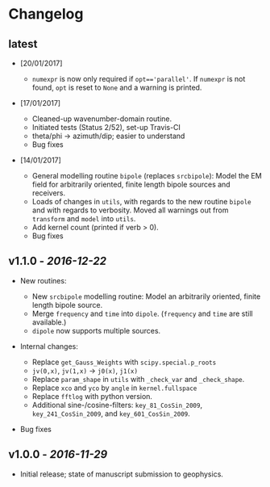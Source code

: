 # Changelog

## latest

* [20/01/2017]
    - `numexpr` is now only required if `opt=='parallel'`. If `numexpr` is not
      found, `opt` is reset to `None` and a warning is printed.

* [17/01/2017]
    - Cleaned-up wavenumber-domain routine.
    - Initiated tests (Status 2/52), set-up Travis-CI
    - theta/phi -> azimuth/dip; easier to understand
    - Bug fixes

* [14/01/2017]
    - General modelling routine `bipole` (replaces `srcbipole`): Model the
      EM field for arbitrarily oriented, finite length bipole sources and
      receivers.
    - Loads of changes in `utils`, with regards to the new routine `bipole` and
      with regards to verbosity. Moved all warnings out from `transform` and
      `model` into `utils`.
    - Add kernel count (printed if verb > 0).
    - Bug fixes

## v1.1.0 - *2016-12-22*

* New routines:
    * New `srcbipole` modelling routine: Model an arbitrarily oriented, finite
      length bipole source.
    * Merge `frequency` and `time` into `dipole`. (`frequency` and `time` are
      still available.)
    * `dipole` now supports multiple sources.

* Internal changes:
    * Replace `get_Gauss_Weights` with `scipy.special.p_roots`
    * `jv(0,x)`, `jv(1,x)` -> `j0(x)`, `j1(x)`
    * Replace `param_shape` in `utils` with `_check_var` and `_check_shape`.
    * Replace `xco` and `yco` by `angle` in `kernel.fullspace`
    * Replace `fftlog` with python version.
    * Additional sine-/cosine-filters: `key_81_CosSin_2009`,
      `key_241_CosSin_2009`, and `key_601_CosSin_2009`.

* Bug fixes

## v1.0.0 - *2016-11-29*

* Initial release; state of manuscript submission to geophysics.
